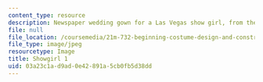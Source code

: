 ```yaml
---
content_type: resource
description: Newspaper wedding gown for a Las Vegas show girl, from the front.
file: null
file_location: /coursemedia/21m-732-beginning-costume-design-and-construction-fall-2008/03a23c1ad9ad0e42891a5cb0fb5d38dd_showgirl1.jpg
file_type: image/jpeg
resourcetype: Image
title: Showgirl 1
uid: 03a23c1a-d9ad-0e42-891a-5cb0fb5d38dd
---
```


